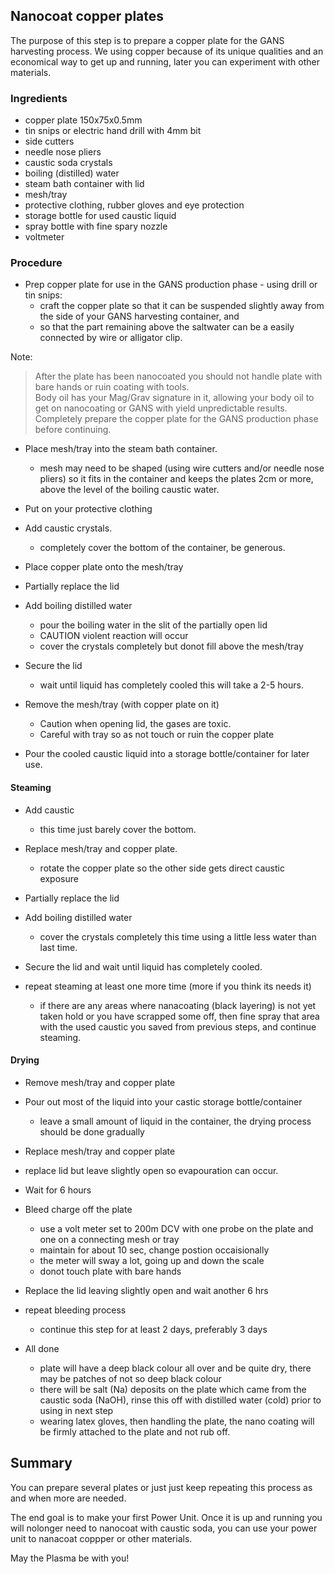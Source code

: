 ## Nanocoat copper plates

The purpose of this step is to prepare a copper plate for the GANS harvesting process.  We using  copper because of its unique qualities and an economical way to get up and running, later you can experiment with other materials.

### Ingredients
  - copper plate 150x75x0.5mm
  - tin snips or electric hand drill with 4mm bit
  - side cutters
  - needle nose pliers
  - caustic soda crystals
  - boiling (distilled) water
  - steam bath container with lid
  - mesh/tray
  - protective clothing, rubber gloves and eye protection
  - storage bottle for used caustic liquid
  - spray bottle with fine spary nozzle
  - voltmeter


### Procedure

* Prep copper plate for use in the GANS production phase - using drill or tin snips:
  - craft the copper plate so that it can be suspended slightly away from the side of your GANS harvesting container, and
  - so that the part remaining above the saltwater can be a easily connected by wire or alligator clip. 

Note: 
> After the plate has been nanocoated you should not handle plate with bare hands or ruin coating with tools.  
> Body oil has your Mag/Grav signature in it, allowing your body oil to get on nanocoating or GANS with yield unpredictable results.  
> Completely prepare the copper plate for the GANS production phase before continuing.  

* Place mesh/tray into the steam bath container.
  - mesh may need to be shaped (using wire cutters and/or needle nose pliers) so it fits in the container and keeps the plates 2cm or more, above the level of the boiling caustic water.

* Put on your protective clothing

* Add caustic crystals.
  - completely cover the bottom of the container, be generous.

* Place copper plate onto the mesh/tray

* Partially replace the lid

* Add boiling distilled water
  - pour the boiling water in the slit of the partially open lid
  - CAUTION violent reaction will occur
  - cover the crystals completely but donot fill above the mesh/tray

* Secure the lid 
  - wait until liquid has completely cooled this will take a 2-5 hours.

* Remove the mesh/tray (with copper plate on it)
  - Caution when opening lid, the gases are toxic. 
  - Careful with tray so as not touch or ruin the copper plate

* Pour the cooled caustic liquid into a storage bottle/container for later use.


#### Steaming
* Add caustic
  - this time just barely cover the bottom.

* Replace mesh/tray and copper plate.
  - rotate the copper plate so the other side gets direct caustic exposure 

* Partially replace the lid

* Add boiling distilled water
  - cover the crystals completely this time using a little less water than last time.

* Secure the lid and wait until liquid has completely cooled. 

* repeat steaming at least one more time (more if you think its needs it)
  - if there are any areas where nanacoating (black layering) is not yet taken hold or you have scrapped some off, then fine spray that area with the used caustic you saved from previous steps, and continue steaming. 


#### Drying
* Remove mesh/tray and copper plate 

* Pour out most of the liquid into your castic storage bottle/container
  - leave a small amount of liquid in the container, the drying process should be done gradually

* Replace mesh/tray and copper plate

* replace lid but leave slightly open so evapouration can occur.

* Wait for 6 hours

* Bleed charge off the plate
  - use a volt meter set to 200m DCV with one probe on the plate and one on a connecting mesh or tray
  - maintain for about 10 sec, change postion occaisionally
  - the meter will sway a lot, going up and down the scale
  - donot touch plate with bare hands

* Replace the lid leaving slightly open and wait another 6 hrs

* repeat bleeding process
  - continue this step for at least 2 days, preferably 3 days

* All done
  - plate will have a deep black colour all over and be quite dry, there may be patches of not so deep black colour
  - there will be salt (Na) deposits on the plate which came from the caustic soda (NaOH), rinse this off with distilled water (cold) prior to using in next step
  - wearing latex gloves, then handling the plate, the nano coating will be firmly attached to the plate and not rub off.


## Summary

You can prepare several plates or just just keep repeating this process as and when more are needed.

The end goal is to make your first Power Unit.  Once it is up and running you will nolonger need to nanocoat with caustic soda, you can use your power unit to nanacoat coppper or other materials.

May the Plasma be with you!


